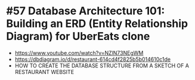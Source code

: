 # #57 Database Architecture 101: Building an ERD (Entity Relationship Diagram) for UberEats clone
- https://www.youtube.com/watch?v=NZlN73NEgWM
- https://dbdiagram.io/d/restaurant-614cd4f2825b5b014610c1de
- HOW TO CREATE THE DATABASE STRUCTURE FROM A SKETCH OF A RESTAURANT WEBSITE